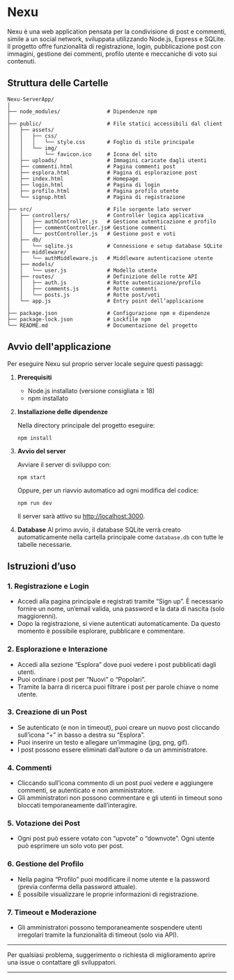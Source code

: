 # Nexu

Nexu è una web application pensata per la condivisione di post e commenti, simile a un social network, sviluppata utilizzando Node.js, Express e SQLite. Il progetto offre funzionalità di registrazione, login, pubblicazione post con immagini, gestione dei commenti, profilo utente e meccaniche di voto sui contenuti.

## Struttura delle Cartelle

```
Nexu-ServerApp/
│
├── node_modules/               # Dipendenze npm
│
├── public/                     # File statici accessibili dal client
│   ├── assets/
│   │   ├── css/
│   │   │   └── style.css       # Foglio di stile principale
│   │   └── img/
│   │       └── favicon.ico     # Icona del sito
│   ├── uploads/                # Immagini caricate dagli utenti
│   ├── commenti.html           # Pagina commenti post
│   ├── esplora.html            # Pagina di esplorazione post
│   ├── index.html              # Homepage
│   ├── login.html              # Pagina di login
│   ├── profilo.html            # Pagina profilo utente
│   └── signup.html             # Pagina di registrazione
│
├── src/                        # File sorgente lato server
│   ├── controllers/            # Controller logica applicativa
│   │   ├── authController.js   # Gestione autenticazione e profilo
│   │   ├── commentController.js# Gestione commenti
│   │   └── postController.js   # Gestione post e voti
│   ├── db/
│   │   └── sqlite.js           # Connessione e setup database SQLite
│   ├── middleware/
│   │   └── authMiddleware.js   # Middleware autenticazione utente
│   ├── models/
│   │   └── user.js             # Modello utente
│   ├── routes/                 # Definizione delle rotte API
│   │   ├── auth.js             # Rotte autenticazione/profilo
│   │   ├── comments.js         # Rotte commenti
│   │   └── posts.js            # Rotte post/voti
│   └── app.js                  # Entry point dell’applicazione
│
├── package.json                # Configurazione npm e dipendenze
├── package-lock.json           # Lockfile npm
└── README.md                   # Documentazione del progetto
```

## Avvio dell'applicazione

Per eseguire Nexu sul proprio server locale seguire questi passaggi:

1. **Prerequisiti**
   - Node.js installato (versione consigliata ≥ 18)
   - npm installato

2. **Installazione delle dipendenze**

   Nella directory principale del progetto eseguire:
   ```
   npm install
   ```

3. **Avvio del server**

   Avviare il server di sviluppo con:
   ```
   npm start
   ```
   Oppure, per un riavvio automatico ad ogni modifica del codice:
   ```
   npm run dev
   ```

   Il server sarà attivo su [http://localhost:3000](http://localhost:3000).

4. **Database**
   Al primo avvio, il database SQLite verrà creato automaticamente nella cartella principale come `database.db` con tutte le tabelle necessarie.

## Istruzioni d’uso

### 1. **Registrazione e Login**
- Accedi alla pagina principale e registrati tramite “Sign up”. È necessario fornire un nome, un’email valida, una password e la data di nascita (solo maggiorenni).
- Dopo la registrazione, si viene autenticati automaticamente. Da questo momento è possibile esplorare, pubblicare e commentare.

### 2. **Esplorazione e Interazione**
- Accedi alla sezione “Esplora” dove puoi vedere i post pubblicati dagli utenti.
- Puoi ordinare i post per “Nuovi” o “Popolari”.
- Tramite la barra di ricerca puoi filtrare i post per parole chiave o nome utente.

### 3. **Creazione di un Post**
- Se autenticato (e non in timeout), puoi creare un nuovo post cliccando sull’icona “+” in basso a destra su “Esplora”.
- Puoi inserire un testo e allegare un’immagine (jpg, png, gif).
- I post possono essere eliminati dall’autore o da un amministratore.

### 4. **Commenti**
- Cliccando sull’icona commento di un post puoi vedere e aggiungere commenti, se autenticato e non amministratore.
- Gli amministratori non possono commentare e gli utenti in timeout sono bloccati temporaneamente dall’interagire.

### 5. **Votazione dei Post**
- Ogni post può essere votato con “upvote” o “downvote”. Ogni utente può esprimere un solo voto per post.

### 6. **Gestione del Profilo**
- Nella pagina “Profilo” puoi modificare il nome utente e la password (previa conferma della password attuale).
- È possibile visualizzare le proprie informazioni di registrazione.

### 7. **Timeout e Moderazione**
- Gli amministratori possono temporaneamente sospendere utenti irregolari tramite la funzionalità di timeout (solo via API).

---

Per qualsiasi problema, suggerimento o richiesta di miglioramento aprire una issue o contattare gli sviluppatori.

---